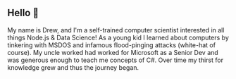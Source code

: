 ## Hello 👋

My name is Drew, and I'm a self-trained computer scientist interested in all things Node.js & Data Science! As a young kid I learned about computers by tinkering with MSDOS and infamous flood-pinging attacks (white-hat of course). My uncle worked had worked for Microsoft as a Senior Dev and was generous enough to teach me concepts of C#. Over time my thirst for knowledge grew and thus the journey began.




